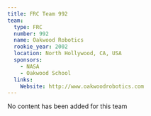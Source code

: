 ```yaml
---
title: FRC Team 992
team:
  type: FRC
  number: 992
  name: Oakwood Robotics
  rookie_year: 2002
  location: North Hollywood, CA, USA
  sponsors:
    - NASA
    - Oakwood School
  links:
    Website: http://www.oakwoodrobotics.com
---
```

No content has been added for this team